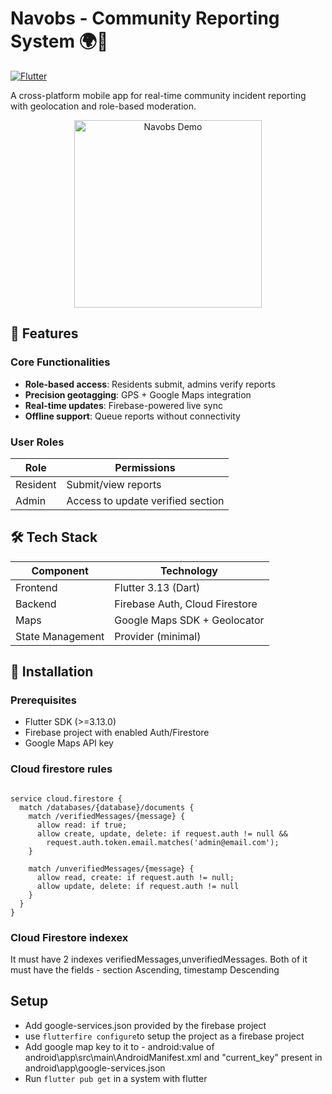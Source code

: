 # Navobs - Community Reporting System 🌍🚨

[![Flutter](https://img.shields.io/badge/Flutter-3.13.0-blue.svg)](https://flutter.dev)

A cross-platform mobile app for real-time community incident reporting with geolocation and role-based moderation.

<div align="center">
  <img src="assets/screenshots/demo.gif" width="300" alt="Navobs Demo">
</div>

## 📌 Features

### Core Functionalities
- **Role-based access**: Residents submit, admins verify reports
- **Precision geotagging**: GPS + Google Maps integration
- **Real-time updates**: Firebase-powered live sync
- **Offline support**: Queue reports without connectivity

### User Roles
| Role        | Permissions                          |
|-------------|--------------------------------------|
| Resident    | Submit/view reports                  |
| Admin       | Access to update verified section    |

## 🛠️ Tech Stack

| Component       | Technology                         |
|-----------------|------------------------------------|
| Frontend        | Flutter 3.13 (Dart)                |
| Backend         | Firebase Auth, Cloud Firestore     |
| Maps            | Google Maps SDK + Geolocator       |
| State Management| Provider (minimal)                 |

## 🚀 Installation

### Prerequisites
- Flutter SDK (>=3.13.0)
- Firebase project with enabled Auth/Firestore
- Google Maps API key

### Cloud firestore rules
```

service cloud.firestore {
  match /databases/{database}/documents {
    match /verifiedMessages/{message} {
      allow read: if true;
      allow create, update, delete: if request.auth != null && 
        request.auth.token.email.matches('admin@email.com');
    }
    
    match /unverifiedMessages/{message} {
      allow read, create: if request.auth != null;
      allow update, delete: if request.auth != null
    }
  }
}

```

### Cloud Firestore indexex

It must have 2 indexes verifiedMessages,unverifiedMessages.
Both of it must have the fields - section Ascending, timestamp Descending

## Setup
- Add google-services.json provided by the firebase project
- use ```flutterfire configure```to setup the project as a firebase project
- Add google map key to it to - android:value of android\app\src\main\AndroidManifest.xml and "current_key" present in android\app\google-services.json
- Run ```flutter pub get```   in a system with flutter
